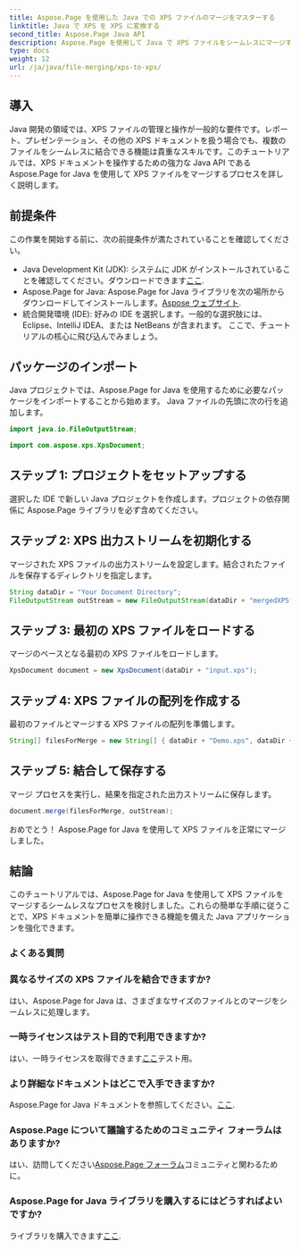 ```yaml
---
title: Aspose.Page を使用した Java での XPS ファイルのマージをマスターする
linktitle: Java で XPS を XPS に変換する
second_title: Aspose.Page Java API
description: Aspose.Page を使用して Java で XPS ファイルをシームレスにマージする方法を学びます。効率的に文書を操作するには、ステップバイステップのガイドに従ってください。今すぐ Java 開発スキルを向上させましょう!
type: docs
weight: 12
url: /ja/java/file-merging/xps-to-xps/
---
```

## 導入
Java 開発の領域では、XPS ファイルの管理と操作が一般的な要件です。レポート、プレゼンテーション、その他の XPS ドキュメントを扱う場合でも、複数のファイルをシームレスに結合できる機能は貴重なスキルです。このチュートリアルでは、XPS ドキュメントを操作するための強力な Java API である Aspose.Page for Java を使用して XPS ファイルをマージするプロセスを詳しく説明します。
## 前提条件
この作業を開始する前に、次の前提条件が満たされていることを確認してください。
-  Java Development Kit (JDK): システムに JDK がインストールされていることを確認してください。ダウンロードできます[ここ](https://www.oracle.com/java/technologies/javase-downloads.html).
- Aspose.Page for Java: Aspose.Page for Java ライブラリを次の場所からダウンロードしてインストールします。[Aspose ウェブサイト](https://purchase.aspose.com/buy). 
- 統合開発環境 (IDE): 好みの IDE を選択します。一般的な選択肢には、Eclipse、IntelliJ IDEA、または NetBeans が含まれます。
ここで、チュートリアルの核心に飛び込んでみましょう。
## パッケージのインポート
Java プロジェクトでは、Aspose.Page for Java を使用するために必要なパッケージをインポートすることから始めます。 Java ファイルの先頭に次の行を追加します。
```java
import java.io.FileOutputStream;

import com.aspose.xps.XpsDocument;
```
## ステップ 1: プロジェクトをセットアップする
選択した IDE で新しい Java プロジェクトを作成します。プロジェクトの依存関係に Aspose.Page ライブラリを必ず含めてください。
## ステップ 2: XPS 出力ストリームを初期化する
マージされた XPS ファイルの出力ストリームを設定します。結合されたファイルを保存するディレクトリを指定します。
```java
String dataDir = "Your Document Directory";
FileOutputStream outStream = new FileOutputStream(dataDir + "mergedXPSfiles.xps");
```
## ステップ 3: 最初の XPS ファイルをロードする
マージのベースとなる最初の XPS ファイルをロードします。
```java
XpsDocument document = new XpsDocument(dataDir + "input.xps");
```
## ステップ 4: XPS ファイルの配列を作成する
最初のファイルとマージする XPS ファイルの配列を準備します。
```java
String[] filesForMerge = new String[] { dataDir + "Demo.xps", dataDir + "sample.xps" };
```
## ステップ 5: 結合して保存する
マージ プロセスを実行し、結果を指定された出力ストリームに保存します。
```java
document.merge(filesForMerge, outStream);
```
おめでとう！ Aspose.Page for Java を使用して XPS ファイルを正常にマージしました。
## 結論
このチュートリアルでは、Aspose.Page for Java を使用して XPS ファイルをマージするシームレスなプロセスを検討しました。これらの簡単な手順に従うことで、XPS ドキュメントを簡単に操作できる機能を備えた Java アプリケーションを強化できます。
### よくある質問
### 異なるサイズの XPS ファイルを結合できますか?
はい、Aspose.Page for Java は、さまざまなサイズのファイルとのマージをシームレスに処理します。
### 一時ライセンスはテスト目的で利用できますか?
はい、一時ライセンスを取得できます[ここ](https://purchase.aspose.com/temporary-license/)テスト用。
### より詳細なドキュメントはどこで入手できますか?
 Aspose.Page for Java ドキュメントを参照してください。[ここ](https://reference.aspose.com/page/java/).
### Aspose.Page について議論するためのコミュニティ フォーラムはありますか?
はい、訪問してください[Aspose.Page フォーラム](https://forum.aspose.com/c/page/39)コミュニティと関わるために。
### Aspose.Page for Java ライブラリを購入するにはどうすればよいですか?
ライブラリを購入できます[ここ](https://purchase.aspose.com/buy).